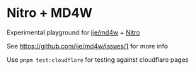 # Nitro + MD4W

Experimental playground for [ije/md4w](https://github.com/ije/md4w) + [Nitro](https://nitro.unjs.io)

See https://github.com/ije/md4w/issues/1 for more info

Use `pnpm test:cloudflare` for testing against cloudflare pages
